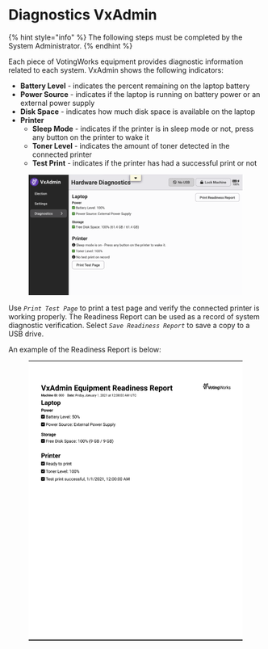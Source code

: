 # Diagnostics  VxAdmin

{% hint style="info" %}
The following steps must be completed by the System Administrator.
{% endhint %}

Each piece of VotingWorks equipment provides diagnostic information related to each system.  VxAdmin shows the following indicators:

* **Battery Level** - indicates the percent remaining on the laptop battery
* **Power Source** - indicates if the laptop is running on battery power or an external power supply
* **Disk Space** - indicates how much disk space is available on the laptop
* **Printer**
  * &#x20;**Sleep Mode** - indicates if the printer is in sleep mode or not, press any button on the printer to wake it
  * **Toner Level** - indicates the amount of toner detected in the connected printer
  * **Test Print** - indicates if the printer has had a successful print or not

<figure><img src="../.gitbook/assets/image (894).png" alt=""><figcaption></figcaption></figure>

Use _`Print Test Page`_ to print a test page and verify the connected printer is working properly.  The Readiness Report can be used as a record of system diagnostic verification.  Select _`Save Readiness Report`_ to save a copy to a USB drive.&#x20;

An example of the Readiness Report is below:

<figure><img src="../.gitbook/assets/image (895).png" alt=""><figcaption></figcaption></figure>
